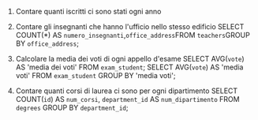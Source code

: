 1. Contare quanti iscritti ci sono stati ogni anno

2. Contare gli insegnanti che hanno l'ufficio nello stesso edificio
SELECT COUNT(*) AS `numero_insegnanti`,`office_address`FROM `teachers`GROUP BY `office_address`;

3. Calcolare la media dei voti di ogni appello d'esame
SELECT AVG(`vote`) AS 'media dei voti' FROM `exam_student`;
SELECT AVG(`vote`) AS 'media voti' FROM `exam_student` GROUP BY 'media voti';


4. Contare quanti corsi di laurea ci sono per ogni dipartimento
SELECT COUNT(`id`) AS `num_corsi`, `department_id` AS `num_dipartimento`
FROM `degrees` 
GROUP BY `department_id`;